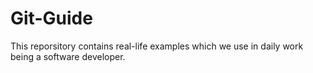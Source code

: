 # Git-Guide
This reporsitory contains real-life examples which we use in daily work being a software developer.
